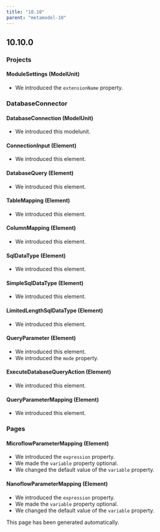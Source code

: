 ```yaml
---
title: "10.10"
parent: "metamodel-10"
---
```


## 10.10.0

### Projects

#### ModuleSettings (ModelUnit)
* We introduced the `extensionName` property. 

### DatabaseConnector

#### DatabaseConnection (ModelUnit)
* We introduced this modelunit.

#### ConnectionInput (Element)
* We introduced this element.

#### DatabaseQuery (Element)
* We introduced this element.

#### TableMapping (Element)
* We introduced this element.

#### ColumnMapping (Element)
* We introduced this element.

#### SqlDataType (Element)
* We introduced this element.

#### SimpleSqlDataType (Element)
* We introduced this element.

#### LimitedLengthSqlDataType (Element)
* We introduced this element.

#### QueryParameter (Element)
* We introduced this element.
* We introduced the `mode` property. 

#### ExecuteDatabaseQueryAction (Element)
* We introduced this element.

#### QueryParameterMapping (Element)
* We introduced this element.

### Pages

#### MicroflowParameterMapping (Element)
* We introduced the `expression` property. 
* We made the `variable` property optional.
* We changed the default value of the `variable` property.

#### NanoflowParameterMapping (Element)
* We introduced the `expression` property. 
* We made the `variable` property optional.
* We changed the default value of the `variable` property.

This page has been generated automatically.
